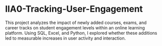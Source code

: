 # IIA0-Tracking-User-Engagement
This project analyzes the impact of newly added courses, exams, and career tracks on student engagement levels within an online learning platform. Using SQL, Excel, and Python, I explored whether these additions led to measurable increases in user activity and interaction.
